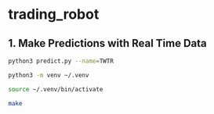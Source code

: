 # trading_robot

[](https://www.google.com)

## 1. Make Predictions with Real Time Data

 ```bash
 python3 predict.py --name=TWTR
 ```

```bash
python3 -m venv ~/.venv

source ~/.venv/bin/activate

make
```
